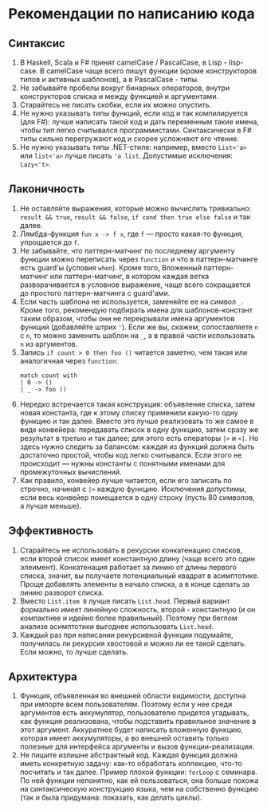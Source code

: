 # Рекомендации по написанию кода

## Синтаксис

1. В Haskell, Scala и F# принят camelCase / PascalCase, в Lisp - lisp-case. В camelCase чаще всего пишут функции (кроме конструкторов типов и активных шаблонов), а в PascalCase - типы.
1. Не забывайте пробелы вокруг бинарных операторов, внутри конструкторов списка и между функцией и аргументами.
1. Старайтесь не писать скобки, если их можно опустить.
1. Не нужно указывать типы функций, если код и так компилируется (для F#): лучше написать такой код и дать переменным такие имена, чтобы тип легко считывался программистами. Синтаксически в F# типы сильно перегружают код и скорее усложняют его чтение.
1. Не нужно указывать типы .NET-стиле: например, вместо `List<'a>` или `list<'a>` лучше писать `'a list`. Допустимые исключения: `Lazy<'t>`.

## Лаконичность

1. Не оставляйте выражения, которые можно вычислить тривиально: `result && true`, `result && false`, `if cond then true else false` и так далее.
1. Лямбда-функция `fun x -> f x`, где `f` — просто какая-то функция, упрощается до `f`.
1. Не забывайте, что паттерн-матчинг по последнему аргументу функции можно переписать через `function` и что в паттерн-матчинге есть guard'ы (условия `when`). Кроме того, Вложенный паттерн-матчинг или паттерн-матчинг, в котором каждая ветка разворачивается в условное выражение, чаще всего сокращается до простого паттерн-матчинга с guard'ами.
1. Если часть шаблона не используется, заменяйте ее на символ `_`. Кроме того, рекомендую подбирать имена для шаблонов-констант таким образом, чтобы они не перекрывали имена аргументов функций (добавляйте штрих `'`). Если же вы, скажем, сопоставляете `n` c `n`, то можно заменить шаблон на `_`, а в правой части использовать `n` из аргументов.
1. Запись `if count > 0 then foo ()` читается заметно, чем такая или аналогичная через `function`:
   ```F#
   match count with
   | 0 -> ()
   | _ -> foo ()
   ```
1. Нередко встречается такая конструкция: объявление списка, затем новая константа, где к этому списку применили какую-то одну функцию и так далее. Вместо это лучше реализовать то же самое в виде конвейера: передавать список в одну функцию, затем сразу же результат в третью и так далее; для этого есть операторы `|>` и `<|`. Но здесь нужно следить за балансом: каждая из функций должна быть достаточно простой, чтобы код легко считывался. Если этого не происходит — нужны константы с понятными именами для промежуточных вычислений.
1. Как правило, конвейер лучше читается, если его записать по строчно, начиная с `|>` каждую функцию. Исключения допустимы, если весь конвейер помещается в одну строку (пусть 80 символов, а лучше меньше).

## Эффективность

1. Старайтесь не использовать в рекурсии конкатенацию списков, если второй список имеет константную длину (чаще всего это один элеимент). Конкатенация работает за линию от длины первого списка, значит, вы получаете потенциальный квадрат в асимптотике. Проще добавлять элементы в начало списка, а в конце сделать за линию разворот списка.
1. Вместо `List.item 0` лучше писать `List.head`. Первый вариант формально имеет линейную сложность, второй - константную (и он компактнее и идейно более правильный). Поэтому при беглом анализе асимптотики выгоднее использовать `List.head`.
1. Каждый раз при написании рекурсивной функции подумайте, получилась ли рекурсия хвостовой и можно ли ее такой сделать. Если можно, то лучше сделать.

## Архитектура

1. Функция, объявленная во внешней области видимости, доступна при импорте всем пользователям. Поэтому если у нее среди аргументов есть аккумулятор, пользователю придется угадывать, как функция реализована, чтобы подставить правильное значение в этот аргумент. Аккуратнее будет написать вложенную функцию, которая имеет аккумуляторы, а во внешней оставить только полезные для интерфейса аргументы и вызов функции-реализации.
1. Не пишите излишне абстрактный код. Каждая функция должна иметь конкретную задачу: как-то обработать коллекцию, что-то посчитать и так далее. Пример плохой функции: `forLoop` с семинара. По ней функции непонятно, как ей пользоваться, она больше похожа на синтаксическую конструкцию языка, чем на собственно функцию (так и была придумана: показать, как делать циклы).
